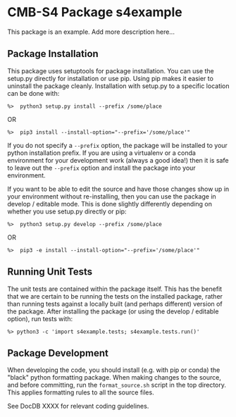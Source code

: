 # CMB-S4 Package s4example

This package is an example.  Add more description here...


## Package Installation

This package uses setuptools for package installation.  You can use the setup.py directly for installation or use pip.  Using pip makes it easier to uninstall the package cleanly.  Installation with setup.py to a specific location can be done with:

    %>  python3 setup.py install --prefix /some/place

OR

    %>  pip3 install --install-option="--prefix='/some/place'"

If you do not specify a `--prefix` option, the package will be installed to your python
installation prefix.  If you are using a virtualenv or a conda environment for your
development work (always a good idea!) then it is safe to leave out the `--prefix`
option and install the package into your environment.

If you want to be able to edit the source and have those changes show up in your
environment without re-installing, then you can use the package in develop / editable
mode.  This is done slightly differently depending on whether you use setup.py directly
or pip:

    %>  python3 setup.py develop --prefix /some/place

OR

    %>  pip3 -e install --install-option="--prefix='/some/place'"


## Running Unit Tests

The unit tests are contained within the package itself.  This has the benefit that we
are certain to be running the tests on the installed package, rather than running tests
against a locally built (and perhaps different) version of the package.  After
installing the package (or using the develop / editable option), run tests with:

    %> python3 -c 'import s4example.tests; s4example.tests.run()'


## Package Development

When developing the code, you should install (e.g. with pip or conda) the "black" python
formatting package.  When making changes to the source, and before committing, run the
`format_source.sh` script in the top directory.  This applies formatting rules to all
the source files.

See DocDB XXXX for relevant coding guidelines.
